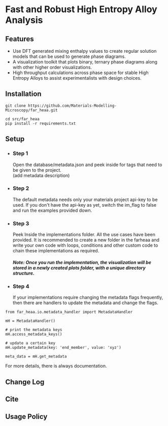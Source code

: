 # Fast and Robust High Entropy Alloy Analysis

## Features

- Use DFT generated mixing enthalpy values to create regular solution models that can be used to generate phase diagrams.
- A visualization toolkit that plots binary, ternary phase diagrams along with other higher order visualizations.
- High throughput calculations across phase space for stable High Entropy Alloys to assist experimentalists with design choices.

## Installation

```commandline
git clone https://github.com/Materials-Modelling-Microscopy/far_heaa.git
```

```commandline
cd src/far_heaa
pip install -r requirements.txt
```
## Setup

 - ### Step 1
    Open the database/metadata.json and peek inside for tags that need to be given to the project. <br>
   (add metadata description)
 - ### Step 2
    The default metadata needs only your materials project api-key to be used. If you don't have the api-key as yet, switch the im_flag to false and run the examples provided down. 
 - ### Step 3
    Peek Inside the implementations folder. All the use cases have been provided. It is recommended to create a new folder in the farheaa and write your own code with loops, conditions and other custom code to chain these implementations as required. <br>
    ##### Note: Once you run the implementation, the visualization will be stored in a newly created plots folder, with a unique directory structure.
 - ### Step 4
    If your implementations require changing the metadata flags frequently, then there are handlers to update the metadata and change the flags.
````commandline
from far_heaa.io.metadata_handler import MetadataHandler

mH = MetadataHandler()

# print the metadata keys
mH.access_metadata_keys()

# update a certain key
mH.update_metadata(key: 'end_member', value: 'xyz')

meta_data = mH.get_metadata
````

For more details, there is always documentation. 
## Change Log

## Cite

## Usage Policy

